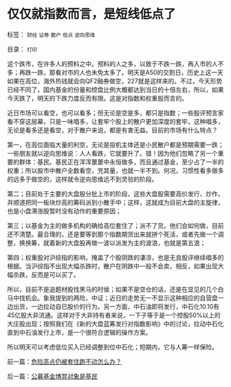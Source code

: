 # 仅仅就指数而言，是短线低点了

标签： `财经` `证券` `散户` `低点` `逆向思维` 

目录： `打印`

这个跌市，在许多人的预料之中。预料的人之多，以致于不跌一跌，再入市的人不多；再跌一跌，那看对市的人也未免太多了。明天是A50的交割日，历史上这一天如果在高位，海外热钱就会向QF2融券做空，227就是这样来的。不过，今天形势已经不同了，国内基金的份量和控盘比例大概都达到当日的十倍左右，所以，如果今天跌了，明天的下跌力度反而有限。这是对指数和权重股而言的。



近日市场可以看空，也可以看多；但无论是空是多，都只是指数；一些股评预言家看不穿这层幕，只是一味唱多，让套牢个股上的散户更加深度的套牢，这种唱多，无论是看多还是看空，对于散户来说，都是有害无益。目前的市场有什么特点？

第一，在高位面临大量的利空，无论是投机主体还是小民散户都是预期需要一跌；一些朋友就以逆向思维说：人人看跌，它就要升了。错！因为他们忽略了另一个重要的群体：基民。基民正在浑浑噩噩中永恒做多，而且通过基金，至少占了一半的权重；所以股市中散户全数看空，充其量，也就一半不到。何况，习惯性看多做多的远多于做空的，这样就令逆向思维远不到灵验的阶段。

第二；目前处于主要的大盘股分批上市的阶段，这些大盘股需要高价发行、炒作，并顺道把同一板块炒高的筹码派到小散手中；这样，这就成为目前大盘的主旋律，也是小盘滞涨股暂时没有动作的重要原因；

第三；以基金为主的做多机构的确给高位套住了；派不了货。他们会如何做，目前还不清楚。最合理的，还是要等到那个指数期货出来就拼个死活，或者先做一个调整，换换筹，就着新的大盘股再做一波以派发为主的波浪，也就是第五浪；

第四；权重股对沪综指的影响，掩盖了个股阴跌的凄凉，也是无良股评继续唱多的根据。当沪综指不出现大幅杀跌时，散户在阴跌中一般不会卖，相反，如果出现大幅杀跌，反而是可以买了。



所以，目前不是追题材股找黑马的时侯；如果不是空仓的话，还是在显见的几个白马中找机会。象我提到的两险，中证；近日的走势无一不显示这种相应的自营盘一边出货，一边拉动自已股价的行为。另一方面，中石油即将发行，中石化10.10有45亿股大非流通。这样对于大非持有者来说，一下子等于是一个控股50%以上的大庄股出现；按照我们在《新的大盘蓝筹发行对指数影响》中的讨论，拉动中石化直到中石油发行上市，是一个很符合逻辑的操作方案。



所以明天可以考虑低位买入已经调整到位中石化；短期内，它与人筹一样保险。

前一篇：[危险高点仍被套住跑不动怎么办？](../../../2007/9/26/危险高点仍被套住跑不动怎么办？.md)

后一篇：[公募基金博羿对象是基民](../../../2007/9/27/公募基金博羿对象是基民.md)
